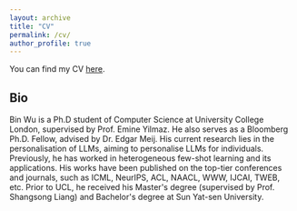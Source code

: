 ```yaml
---
layout: archive
title: "CV"
permalink: /cv/
author_profile: true
---
```


You can find my CV [here]().

## Bio
Bin Wu is a Ph.D student of Computer Science at University College London, supervised by Prof. Emine Yilmaz. He also serves as a Bloomberg Ph.D. Fellow, advised by Dr. Edgar Meij. His current research lies in the personalisation of LLMs, aiming to personalise LLMs for individuals. Previously, he has worked in heterogeneous few-shot learning and its applications. His works have been published on the top-tier conferences and journals, such as ICML, NeurIPS, ACL, NAACL, WWW, IJCAI, TWEB, etc. Prior to UCL, he received his Master's degree (supervised by Prof. Shangsong Liang) and Bachelor's degree at Sun Yat-sen University.